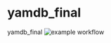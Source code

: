 # yamdb_final
yamdb_final
![example workflow](https://github.com/AndreyVnk/yamdb_final/.github/workflows/yamdb_workflow.yml/badge.svg)
